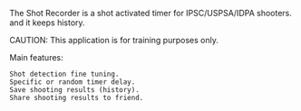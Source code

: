 The Shot Recorder is a shot activated timer for IPSC/USPSA/IDPA shooters. and it keeps history.

CAUTION: This application is for training purposes only.

Main features:

	Shot detection fine tuning.
	Specific or random timer delay.
	Save shooting results (history).
	Share shooting results to friend.
